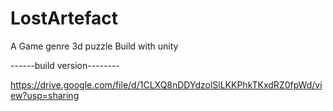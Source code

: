 # LostArtefact
 
A Game genre 3d puzzle Build with unity 



------build version--------

https://drive.google.com/file/d/1CLXQ8nDDYdzolSlLKKPhkTKxdRZ0fpWd/view?usp=sharing
